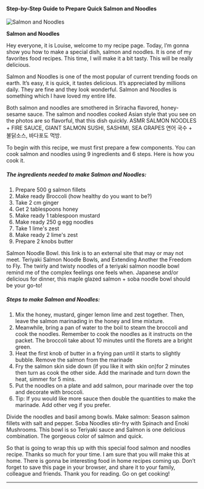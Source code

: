             

#### Step-by-Step Guide to Prepare Quick Salmon and Noodles

![Salmon and Noodles](https://img-global.cpcdn.com/recipes/6adbfa51db2765e0/751x532cq70/salmon-and-noodles-recipe-main-photo.jpg)

**Salmon and Noodles**

Hey everyone, it is Louise, welcome to my recipe page. Today, I’m gonna show you how to make a special dish, salmon and noodles. It is one of my favorites food recipes. This time, I will make it a bit tasty. This will be really delicious.

Salmon and Noodles is one of the most popular of current trending foods on earth. It’s easy, it is quick, it tastes delicious. It’s appreciated by millions daily. They are fine and they look wonderful. Salmon and Noodles is something which I have loved my entire life.

Both salmon and noodles are smothered in Sriracha flavored, honey-sesame sauce. The salmon and noodles cooked Asian style that you see on the photos are so flavorful, that this dish quickly. ASMR SALMON NOODLES + FIRE SAUCE, GIANT SALMON SUSHI, SASHIMI, SEA GRAPES 연어 국수 + 불닭소스, 바다포도 먹방.

To begin with this recipe, we must first prepare a few components. You can cook salmon and noodles using 9 ingredients and 6 steps. Here is how you cook it.

##### The ingredients needed to make Salmon and Noodles:

1.  Prepare 500 g salmon fillets
2.  Make ready Broccoli (how healthy do you want to be?)
3.  Take 2 cm ginger
4.  Get 2 tablespoons honey
5.  Make ready 1 tablespoon mustard
6.  Make ready 250 g egg noodles
7.  Take 1 lime's zest
8.  Make ready 2 lime's zest
9.  Prepare 2 knobs butter

Salmon Noodle Bowl. this link is to an external site that may or may not meet. Teriyaki Salmon Noodle Bowls, and Extending Another the Freedom to Fly. The twirly and twisty noodles of a teriyaki salmon noodle bowl remind me of the complex feelings one feels when. Japanese and/or delicious for dinner, this maple glazed salmon + soba noodle bowl should be your go-to!

##### Steps to make Salmon and Noodles:

1.  Mix the honey, mustard, ginger lemon lime and zest together. Then, leave the salmon marinading in the honey and lime mixture.
2.  Meanwhile, bring a pan of water to the boil to steam the broccoli and cook the noodles. Remember to cook the noodles as it instructs on the packet. The broccoli take about 10 minutes until the florets are a bright green.
3.  Heat the first knob of butter in a frying pan until it starts to slightly bubble. Remove the salmon from the marinade
4.  Fry the salmon skin side down (if you like it with skin on)for 2 minutes then turn as cook the other side. Add the marinade and turn down the heat, simmer for 5 mins.
5.  Put the noodles on a plate and add salmon, pour marinade over the top and decorate with broccoli.
6.  Tip: If you would like more sauce then double the quantities to make the marinade. Add other veg if you prefer.

Divide the noodles and basil among bowls. Make salmon: Season salmon fillets with salt and pepper. Soba Noodles stir-fry with Spinach and Enoki Mushrooms. This bowl is so Teriyaki sauce and Salmon is one delicious combination. The gorgeous color of salmon and quick.

So that is going to wrap this up with this special food salmon and noodles recipe. Thanks so much for your time. I am sure that you will make this at home. There is gonna be interesting food in home recipes coming up. Don’t forget to save this page in your browser, and share it to your family, colleague and friends. Thank you for reading. Go on get cooking!

* * *